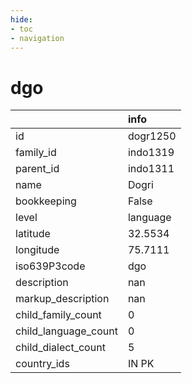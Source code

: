 ```yaml
---
hide:
- toc
- navigation
---
```

# dgo
|                      | info     |
|:---------------------|:---------|
| id                   | dogr1250 |
| family_id            | indo1319 |
| parent_id            | indo1311 |
| name                 | Dogri    |
| bookkeeping          | False    |
| level                | language |
| latitude             | 32.5534  |
| longitude            | 75.7111  |
| iso639P3code         | dgo      |
| description          | nan      |
| markup_description   | nan      |
| child_family_count   | 0        |
| child_language_count | 0        |
| child_dialect_count  | 5        |
| country_ids          | IN PK    |